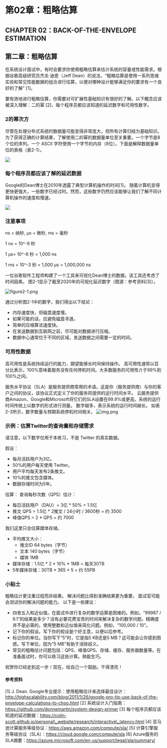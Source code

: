 # 第02章：粗略估算

## CHAPTER 02：BACK-OF-THE-ENVELOPE ESTIMATION

## 第二章：粗略估算

在系统设计面试中，有时会要求你使用粗略估算来估计系统的容量或性能需求。根据谷歌高级研究员杰夫·迪恩（Jeff Dean）的说法，“粗略估算是使用一系列思维实验和常见性能数据的组合进行估算，以便对哪种设计能够满足你的要求有一个良好的了解” \[1]。

要有效地进行粗略估算，你需要对可扩展性基础知识有很好的了解。以下概念应该被深入理解：二的幂 \[2]、每个程序员都应该知道的延迟数字和可用性数字。

### 2的幂次方

尽管在处理分布式系统时数据量可能变得非常庞大，但所有计算归结为基础知识。为了获得正确的计算结果，了解使用二的幂的数据量单位至关重要。一个字节是8个位的序列。一个 ASCII 字符使用一个字节的内存（8位）。下面是解释数据量单位的表格（表2-1）。

![](images/chapter2/table2-1.png)

### 每个程序员都应该了解的延迟数据

Google的Dean博士在2010年透露了典型计算机操作的时间\[1]。 随着计算机变得更快更强大，一些数字已经过时。然而，这些数字仍然应该能够让我们了解不同计算机操作的速度和慢速。

![](images/chapter2/table2-2.png)

### 注意事项

ns = 纳秒, μs = 微秒, ms = 毫秒

1 ns = 10^-9 秒

1 μs= 10^-6 秒 = 1,000 ns

1 ms = 10^-3 秒 = 1,000 μs = 1,000,000 ns

一位谷歌软件工程师构建了一个工具来可视化Dean博士的数据。该工具还考虑了时间因素。 图2-1显示了截至2020年的可视化延迟数字（图源：参考资料\[3]）。

![figure2-1.png](images/chapter2/figure2-1.png)

通过分析图2-1中的数字，我们得出以下结论：

* 内存速度快，但磁盘速度慢。
* 如果可能的话，应避免磁盘寻道。
* 简单的压缩算法速度快。
* 在发送数据到互联网之前，尽可能对数据进行压缩。
* 数据中心通常位于不同的区域，发送数据之间需要一定的时间。

### 可用性数据

高可用性是系统持续运行的能力，期望能够长时间保持操作。 高可用性通常以百分比表示，100%意味着服务没有任何停机时间。大多数服务的可用性介于99%到100%之间。

服务水平协议（SLA）是服务提供商常用的术语。这是你（服务提供商）与你的客户之间的协议，该协议正式定义了你的服务将提供的运行时间水平。 云服务提供商Amazon、Google和Microsoft将它们的SLA设置在99.9%或更高。系统的运行时间传统上以数字的形式进行测量。 数字越多，表示系统的运行时间越长。 如表2-3所示，数字数量与预期系统停机时间相关。 ![img.png](images/chapter2/table2-3.png)

### 示例：估算Twitter的查询量和存储需求

请注意，以下数字仅用于本练习，不是 Twitter 的真实数据。

假设：

* 每月活跃用户为3亿。
* 50%的用户每天使用 Twitter。
* 用户平均每天发布2条推文。
* 10%的推文包含媒体。
* 数据存储时间为5年。

估算： 查询每秒次数（QPS）估计：

* 每日活跃用户（DAU）= 3亿 \* 50% = 1.5亿
* 推文 QPS = 1.5亿 \* 2推文 / 24小时 / 3600秒 = 约 3500
* 峰值QPS = 2 \* QPS = 约 7000

我们这里只会估算媒体存储。

* 平均推文大小：
  * 推文ID 64 bytes（字节）
  * 文本 140 bytes（字节）
  * 媒体 1MB
* 媒体存储：1.5亿 \* 2 \* 10% \* 1MB = 每天30TB
* 5年媒体存储：30TB \* 365 \* 5 = 约 55PB

### 小贴士

粗略估计更注重过程而非结果。 解决问题比得到准确结果更为重要。 面试官可能会测试你的解决问题的能力。 以下是一些建议：

* 四舍五入和近似值。在面试中进行复杂的数学运算是困难的。例如，“99987 / 9.1”的结果是多少？没有必要花费宝贵的时间来解决复杂的数学问题。精确度并不是必需的。使用整数和近似值来简化问题。例如，“100,000 / 10”。
* 记下你的假设。写下你的假设是个好主意，以便以后参考。
* 标记你的单位。当你写下“5”时，它是指5 KB还是5 MB？这可能会让你感到困惑。写下单位，因为“5 MB”有助于消除歧义。
* 常见的粗略估计问题包括：QPS、峰值QPS、存储、缓存、服务器数量等。在准备面试时，你可以练习这些计算。熟能生巧。

祝贺你已经走到这一步！现在，给自己一个鼓励。干得漂亮！

#### 参考资料

\[1] J. Dean. Google专业提示：使用粗略估计来选择最佳设计： http://highscalability.com/blog/2011/1/26/google-pro-tip-use-back-of-the-envelope-calculations-to-choo.html \[2] 系统设计入门指南：https://github.com/donnemartin/system-design-primer \[3] 每个程序员都应该知道的延迟数据：https://colin-scott.github.io/personal\_website/research/interactive\_latency.html \[4] 亚马逊计算服务等级协议：https://aws.amazon.com/compute/sla/ \[5] 计算引擎服务等级协议（SLA）：https://cloud.google.com/compute/sla \[6] Azure服务的SLA摘要：https://azure.microsoft.com/en-us/support/legal/sla/summary/
